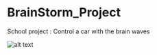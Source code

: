 # BrainStorm_Project
School project : Control a car with the brain waves

![alt text](https://raw.githubusercontent.com/KelianS/BrainStrom_Project/master/Doc/Robot.png)
